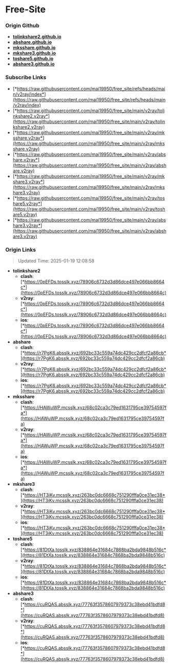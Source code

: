 # Free-Site

### Origin Github

- [**tolinkshare2.github.io**](https://github.com/tolinkshare2/tolinkshare2.github.io)
- [**abshare.github.io**](https://github.com/abshare/abshare.github.io)
- [**mksshare.github.io**](https://github.com/mksshare/mksshare.github.io)
- [**mkshare3.github.io**](https://github.com/mkshare3/mkshare3.github.io)
- [**toshare5.github.io**](https://github.com/toshare5/toshare5.github.io)
- [**abshare3.github.io**](https://github.com/abshare3/abshare3.github.io)

### Subscribe Links

- [*https://raw.githubusercontent.com/mai19950/free_site/refs/heads/main/v2ray/index*](https://raw.githubusercontent.com/mai19950/free_site/refs/heads/main/v2ray/index)
- [*https://raw.githubusercontent.com/mai19950/free_site/main/v2ray/tolinkshare2.v2ray*](https://raw.githubusercontent.com/mai19950/free_site/main/v2ray/tolinkshare2.v2ray)
- [*https://raw.githubusercontent.com/mai19950/free_site/main/v2ray/mksshare.v2ray*](https://raw.githubusercontent.com/mai19950/free_site/main/v2ray/mksshare.v2ray)
- [*https://raw.githubusercontent.com/mai19950/free_site/main/v2ray/abshare.v2ray*](https://raw.githubusercontent.com/mai19950/free_site/main/v2ray/abshare.v2ray)
- [*https://raw.githubusercontent.com/mai19950/free_site/main/v2ray/mkshare3.v2ray*](https://raw.githubusercontent.com/mai19950/free_site/main/v2ray/mkshare3.v2ray)
- [*https://raw.githubusercontent.com/mai19950/free_site/main/v2ray/toshare5.v2ray*](https://raw.githubusercontent.com/mai19950/free_site/main/v2ray/toshare5.v2ray)
- [*https://raw.githubusercontent.com/mai19950/free_site/main/v2ray/abshare3.v2ray*](https://raw.githubusercontent.com/mai19950/free_site/main/v2ray/abshare3.v2ray)

### Origin Links

> Updated Time: 2025-01-19 12:08:58

- **tolinkshare2**
  - **clash**: [*https://0pEFDs.tosslk.xyz/78906c6732d3d86dce497e066bb8664c*](https://0pEFDs.tosslk.xyz/78906c6732d3d86dce497e066bb8664c)
  - **v2ray**: [*https://0pEFDs.tosslk.xyz/78906c6732d3d86dce497e066bb8664c*](https://0pEFDs.tosslk.xyz/78906c6732d3d86dce497e066bb8664c)
  - **ios**: [*https://0pEFDs.tosslk.xyz/78906c6732d3d86dce497e066bb8664c*](https://0pEFDs.tosslk.xyz/78906c6732d3d86dce497e066bb8664c)
- **abshare**
  - **clash**: [*https://r7PgK6.absslk.xyz/692bc33c559a74dc429cc2dfcf2a86cb*](https://r7PgK6.absslk.xyz/692bc33c559a74dc429cc2dfcf2a86cb)
  - **v2ray**: [*https://r7PgK6.absslk.xyz/692bc33c559a74dc429cc2dfcf2a86cb*](https://r7PgK6.absslk.xyz/692bc33c559a74dc429cc2dfcf2a86cb)
  - **ios**: [*https://r7PgK6.absslk.xyz/692bc33c559a74dc429cc2dfcf2a86cb*](https://r7PgK6.absslk.xyz/692bc33c559a74dc429cc2dfcf2a86cb)
- **mksshare**
  - **clash**: [*https://HAWuWP.mcsslk.xyz/68c02ca3c79ed1631795ce39754597fa*](https://HAWuWP.mcsslk.xyz/68c02ca3c79ed1631795ce39754597fa)
  - **v2ray**: [*https://HAWuWP.mcsslk.xyz/68c02ca3c79ed1631795ce39754597fa*](https://HAWuWP.mcsslk.xyz/68c02ca3c79ed1631795ce39754597fa)
  - **ios**: [*https://HAWuWP.mcsslk.xyz/68c02ca3c79ed1631795ce39754597fa*](https://HAWuWP.mcsslk.xyz/68c02ca3c79ed1631795ce39754597fa)
- **mkshare3**
  - **clash**: [*https://HT3iKv.mcsslk.xyz/263bc0dc6668c751290fffa0ce31ec38*](https://HT3iKv.mcsslk.xyz/263bc0dc6668c751290fffa0ce31ec38)
  - **v2ray**: [*https://HT3iKv.mcsslk.xyz/263bc0dc6668c751290fffa0ce31ec38*](https://HT3iKv.mcsslk.xyz/263bc0dc6668c751290fffa0ce31ec38)
  - **ios**: [*https://HT3iKv.mcsslk.xyz/263bc0dc6668c751290fffa0ce31ec38*](https://HT3iKv.mcsslk.xyz/263bc0dc6668c751290fffa0ce31ec38)
- **toshare5**
  - **clash**: [*https://81DtXa.tosslk.xyz/838864e31684c7868ba2bda9848b516c*](https://81DtXa.tosslk.xyz/838864e31684c7868ba2bda9848b516c)
  - **v2ray**: [*https://81DtXa.tosslk.xyz/838864e31684c7868ba2bda9848b516c*](https://81DtXa.tosslk.xyz/838864e31684c7868ba2bda9848b516c)
  - **ios**: [*https://81DtXa.tosslk.xyz/838864e31684c7868ba2bda9848b516c*](https://81DtXa.tosslk.xyz/838864e31684c7868ba2bda9848b516c)
- **abshare3**
  - **clash**: [*https://cuRQAS.absslk.xyz/77763f3578607979373c38ebd41bdfd8*](https://cuRQAS.absslk.xyz/77763f3578607979373c38ebd41bdfd8)
  - **v2ray**: [*https://cuRQAS.absslk.xyz/77763f3578607979373c38ebd41bdfd8*](https://cuRQAS.absslk.xyz/77763f3578607979373c38ebd41bdfd8)
  - **ios**: [*https://cuRQAS.absslk.xyz/77763f3578607979373c38ebd41bdfd8*](https://cuRQAS.absslk.xyz/77763f3578607979373c38ebd41bdfd8)

